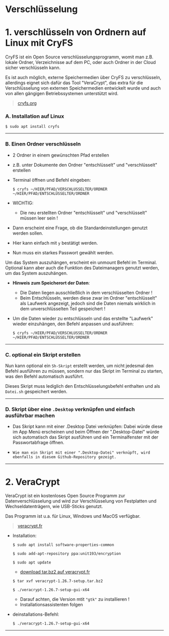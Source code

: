 # Verschlüsselung


# 1. verschlüsseln von Ordnern auf Linux mit CryFS


CryFS ist ein Open Source verschlüsselungsprogramm, womit man z.B. lokale Ordner, Verzeichnisse auf dem PC,
oder auch Ordner in der Cloud sicher verschlüsseln kann.

Es ist auch möglich, externe Speichermedien über CryFS zu verschlüsseln,
allerdings eignet sich dafür das Tool "VeraCrypt", das extra für die Verschlüsselung von externen Speichermedien entwickelt wurde 
und auch von allen gängigen Betriebssystemen unterstützt wird.



> [cryfs.org](https://www.cryfs.org)



### A. Installation auf Linux
	$ sudo apt install cryfs
	


-------------------------------------------------------------------------------------------------------------------------------------


### B. Einen Ordner verschlüsseln

- 2 Ordner in einem gewünschten Pfad erstellen
- z.B. unter Dokumente den Ordner "entschlüsselt" und "verschlüsselt" erstellen
	

- Terminal öffnen und Befehl eingeben:
	```
	$ cryfs ~/HIER/PFAD/VERSCHLÜSSELTER/ORDNER ~/HIER/PFAD/ENTSCHLÜSSELTER/ORDNER
	```

- WICHTIG:
	- Die neu erstellten Ordner "entschlüsselt" und "verschlüsselt" müssen leer sein !



- Dann erscheint eine Frage, ob die Standardeinstellungen genutzt werden sollen.
- Hier kann einfach mit `y` bestätigt werden.

- Nun muss ein starkes Passwort gewählt werden.

Um das System auszuhängen, erscheint ein unmount Befehl im Terminal.
Optional kann aber auch die Funktion des Dateimanagers genutzt werden, um das System auszuhängen.


- __Hinweis zum Speicherort der Daten__:
	- Die Daten liegen ausschließlich in dem verschlüsselten Ordner !
	- Beim Entschlüsseln, werden diese zwar im Ordner "entschlüsselt" als Laufwerk angezeigt,
	jedoch sind die Daten niemals wirklich in dem unverschlüsselten Teil gespeichert !


- Um die Daten wieder zu entschlüsseln und das erstellte "Laufwerk" wieder einzuhängen, den Befehl anpassen und ausführen:
	```
	$ cryfs ~/HIER/PFAD/VERSCHLÜSSELTER/ORDNER ~/HIER/PFAD/ENTSCHLÜSSELTER/ORDNER
	```


-------------------------------------------------------------------------------------------------------------------------------------


### C. optional ein Skript erstellen

Nun kann optional ein `Sh-Skript` erstellt werden, um nicht jedesmal den Befehl ausführen zu müssen,
sondern nur das Skript im Terminal zu starten, was den Befehl automatisch ausführt.

Dieses Skript muss lediglich den Entschlüsselungsbefehl enthalten und als `Datei.sh` gespeichert werden.


-------------------------------------------------------------------------------------------------------------------------------------


### D. Skript über eine `.Desktop` verknüpfen und einfach ausführbar machen


- Das Skript kann mit einer .Desktop Datei verknüpfen:
Dabei würde diese im App Menü erscheinen und beim Öffnen der ".Desktop-Datei" würde sich automatisch das Skript ausführen
und ein Terminalfenster mit der Passwortabfrage öffnen.

- `Wie man ein Skript mit einer ".Desktop-Datei" verknüpft, wird ebenfalls in diesem Github-Repository gezeigt.`


-------------------------------------------------------------------------------------------------------------------------------------


# 2. VeraCrypt


VeraCrypt ist ein kostenloses Open Source Programm zur Datenverschlüsselung und wird zur Verschlüsselung von Festplatten und Wechseldatenträgern, wie USB-Sticks genutzt.


Das Programm ist u.a. für Linux, Windows und MacOS verfügbar.



> [veracrypt.fr](https://veracrypt.fr/)




- Installation:

	```
	$ sudo apt install software-properties-common
	```
	```
	$ sudo add-apt-repository ppa:unit193/encryption
	```
	```
	$ sudo apt update
	```

	- [download tar.bz2 auf veracrypt.fr](https://veracrypt.fr/en/Downloads.html)

	```
	$ tar xvf veracrypt-1.26.7-setup.tar.bz2
	```
	```
	$ ./veracrypt-1.26.7-setup-gui-x64
	```
	- Darauf achten, die Version mtit `"gtk"` zu installieren !
	- Installationsassistenten folgen

- deinstallations-Befehl:

	```
	$ ./veracrypt-1.26.7-setup-gui-x64
	```

-------------------------------------------------------------------------------------------------------------------------------------

